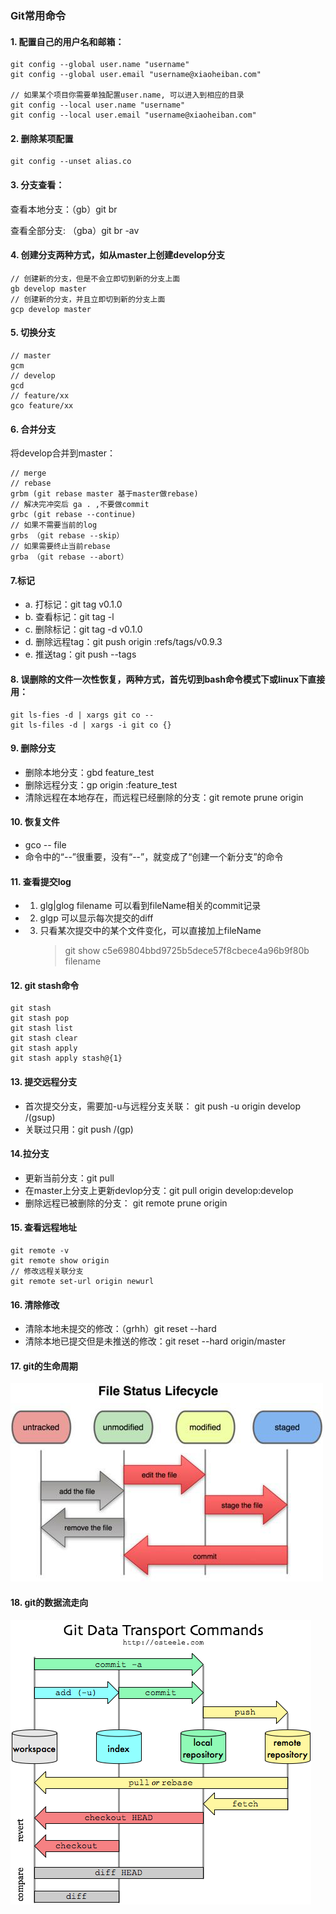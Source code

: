 ### Git常用命令


#### 1. 配置自己的用户名和邮箱：

```
git config --global user.name "username"
git config --global user.email "username@xiaoheiban.com"

// 如果某个项目你需要单独配置user.name, 可以进入到相应的目录
git config --local user.name "username"
git config --local user.email "username@xiaoheiban.com"
```


#### 2. 删除某项配置

```
git config --unset alias.co
```
 
#### 3. 分支查看：
查看本地分支：（gb）git br

查看全部分支: （gba）git br -av

#### 4. 创建分支两种方式，如从master上创建develop分支

```
// 创建新的分支，但是不会立即切到新的分支上面
gb develop master
// 创建新的分支，并且立即切到新的分支上面
gcp develop master
```


#### 5. 切换分支

```
// master
gcm
// develop
gcd
// feature/xx
gco feature/xx
```


#### 6. 合并分支
将develop合并到master：

```
// merge
// rebase 
grbm (git rebase master 基于master做rebase)
// 解决完冲突后 ga . ,不要做commit 
grbc (git rebase --continue)
// 如果不需要当前的log
grbs （git rebase --skip）
// 如果需要终止当前rebase
grba （git rebase --abort）
```

#### 7.标记
- a. 打标记：git tag v0.1.0
- b. 查看标记：git tag -l
- c. 删除标记：git tag -d v0.1.0
- d. 删除远程tag：git push origin :refs/tags/v0.9.3
- e. 推送tag：git push --tags

#### 8. 误删除的文件一次性恢复，两种方式，首先切到bash命令模式下或linux下直接用：

```
git ls-fies -d | xargs git co --
git ls-files -d | xargs -i git co {}
```


#### 9. 删除分支
- 删除本地分支：gbd feature_test
- 删除远程分支：gp origin :feature_test
- 清除远程在本地存在，而远程已经删除的分支：git remote prune origin

#### 10. 恢复文件
- gco -- file
- 命令中的“--”很重要，没有“--”，就变成了“创建一个新分支”的命令

#### 11. 查看提交log
- 1. glg|glog filename
可以看到fileName相关的commit记录
- 2. glgp
可以显示每次提交的diff
- 3. 只看某次提交中的某个文件变化，可以直接加上fileName
        > git show c5e69804bbd9725b5dece57f8cbece4a96b9f80b filename


#### 12. git stash命令

```
git stash
git stash pop
git stash list
git stash clear
git stash apply
git stash apply stash@{1}
```


#### 13. 提交远程分支
- 首次提交分支，需要加-u与远程分支关联： git push -u origin develop /(gsup)
- 关联过只用：git push /(gp)


#### 14.拉分支
- 更新当前分支：git pull
- 在master上分支上更新devlop分支：git pull origin develop:develop
- 删除远程已被删除的分支： git remote prune origin

#### 15. 查看远程地址

```
git remote -v
git remote show origin
// 修改远程关联分支
git remote set-url origin newurl
```


#### 16. 清除修改
- 清除本地未提交的修改：（grhh）git reset --hard
- 清除本地已提交但是未推送的修改：git reset --hard origin/master


#### 17. git的生命周期
![](./media/git-life-cycle.jpg)


#### 18. git的数据流走向
![](./media/git-data-transport-commands.png)

